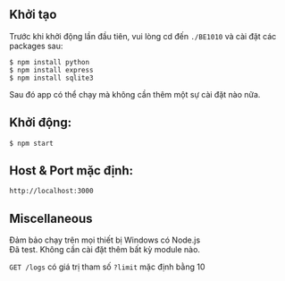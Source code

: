
## Khởi tạo

Trước khi khởi động lần đầu tiên, vui lòng cd đến `./BE1010` và cài đặt các packages sau:

```
$ npm install python
$ npm install express
$ npm install sqlite3

```

Sau đó app có thể chạy mà không cần thêm một sự cài đặt nào nữa.

## Khởi động:

`$ npm start`

## Host & Port mặc định:

`http://localhost:3000`

## Miscellaneous

Đảm bảo chạy trên mọi thiết bị Windows có Node.js  
Đã test. Không cần cài đặt thêm bất kỳ module nào.

`GET /logs` có giá trị tham số `?limit` mặc định bằng 10
